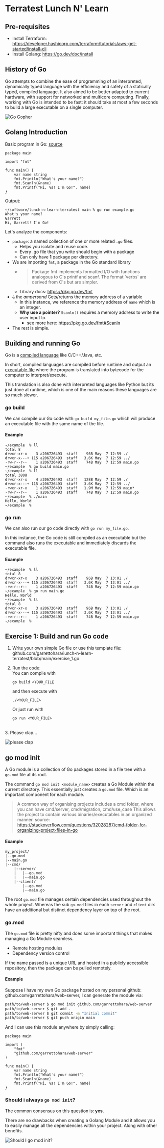 # Terratest Lunch N' Learn

## Pre-requisites

- Install Terraform: https://developer.hashicorp.com/terraform/tutorials/aws-get-started/install-cli
- Install Golang: https://go.dev/doc/install


## History of Go

Go attempts to combine the ease of programming of an interpreted, dynamically typed 
language with the efficiency and safety of a statically typed, compiled language. 
It also aimed to be better adapted to current hardware, with support for networked 
and multicore computing. Finally, working with Go is intended to be fast: it should 
take at most a few seconds to build a large executable on a single computer.

![Go Gopher](./images/go-gopher.jpeg)

## Golang Introduction

Basic program in Go: [source](https://www.digitalocean.com/community/tutorials/how-to-write-your-first-program-in-go)
```Golang
package main

import "fmt"

func main() {
    var name string
    fmt.Println("What's your name?")
    fmt.Scanln(&name)
    fmt.Printf("Hi, %s! I'm Go!", name)
}
```
Output:
```
~/software/lunch-n-learn-terratest main % go run example.go
What's your name?
Garrett
Hi, Garrett! I'm Go!
```
Let's analyze the components: 

- `package`: a named collection of one or more related `.go` files.
    - Helps you isolate and reuse code.
    - Every .go file that you write should begin with a package
    - Can only have **1** package per directory.
- We are importing `fmt`, a package in the Go standard library
    - > Package fmt implements formatted I/O with functions analogous to C's 
    printf and scanf. The format 'verbs' are derived from C's but are simpler.
    - Library docs: https://pkg.go.dev/fmt
- `&` the *ampersand* Gets/returns the memory address of a variable
    - In this instance, we reference the memory address of `name`
    which is an integer.
    - **Why use a  pointer?** `Scanln()` requires a memory address
    to write the user input to.
        - see more here: https://pkg.go.dev/fmt#Scanln
- The rest is simple.

## Building and running Go

Go is a [compiled language](https://en.wikipedia.org/wiki/Compiled_language) like C/C++/Java, etc.

In short, compiled languages are compiled before runtime and output an [executable file](https://www.techtarget.com/whatis/definition/executable-file-exe-file) where the program is translated into bytecode for the computer to interpret/execute.

This translation is also done with interpreted languages like Python but its just done at runtime, which is one of the main reasons these languages are so much slower.

### go build

We can compile our Go code with `go build my_file.go` which will produce an executable file with the same name of the file.

#### Example
```
~/example  % ll
total 8
drwxr-xr-x    3 a206726493  staff    96B May  7 12:59 ./
drwxr-x---+ 115 a206726493  staff   3.6K May  7 12:59 ../
-rw-r--r--    1 a206726493  staff    74B May  7 12:59 main.go
~/example  % go build main.go
~/example  % ll
total 3808
drwxr-xr-x    4 a206726493  staff   128B May  7 12:59 ./
drwxr-x---+ 115 a206726493  staff   3.6K May  7 12:59 ../
-rwxr-xr-x    1 a206726493  staff   1.9M May  7 12:59 main*
-rw-r--r--    1 a206726493  staff    74B May  7 12:59 main.go
~/example  % ./main
Hello, World
~/example  %
```

### go run

We can also run our go code directly with `go run my_file.go`. 

In this instance, the Go code is still compiled as an executable but the command also runs the executable and immediately discards the executable file.

#### Example
```
~/example  % ll
total 8
drwxr-xr-x    3 a206726493  staff    96B May  7 13:01 ./
drwxr-x---+ 115 a206726493  staff   3.6K May  7 13:01 ../
-rw-r--r--    1 a206726493  staff    74B May  7 12:59 main.go
~/example  % go run main.go
Hello, World
~/example  % ll
total 8
drwxr-xr-x    3 a206726493  staff    96B May  7 13:01 ./
drwxr-x---+ 115 a206726493  staff   3.6K May  7 13:01 ../
-rw-r--r--    1 a206726493  staff    74B May  7 12:59 main.go
~/example  %
```

## Exercise 1: Build and run Go code 

1. Write your own simple Go file or use this template file: \
github.com/garrettohara/lunch-n-learn-terratest/blob/main/exercise_1.go

2. Run the code: \
    You can compile with 
    ```
    go build <YOUR_FILE
    ``` 
    and then execute with 
    ```
    ./<YOUR_FILE>
    ```
    Or just run with 
    ```
    go run <YOUR_FILE>
    ```
<br />
3. Please clap...

![please clap](https://media.giphy.com/media/MEGVADYlvKWgbOmvWX/giphy.gif)

## go mod init

A Go module is a collection of Go packages stored in a file tree with a `go.mod` file at its root.

The command `go mod init <module_name>` creates a Go Module within the current directory. This essentially just creates a `go.mod` file. Which is an important component for each module.

> A common way of organising projects includes a cmd folder, where you can have cmd/server, cmd/migration, cmd/use_case
This allows the project to contain various binaries/executables in an organized manner.
source: https://stackoverflow.com/questions/32028287/cmd-folder-for-organizing-project-files-in-go

#### Example
```
my_project/
|--go.mod
|--main.go
|--cmd/
    |--server/
    |   |--go.mod
    |   |--main.go
    |--client/
        |--go.mod
        |--main.go
```

The root `go.mod` file manages certain dependencies used throughout the whole project. Whereas the sub `go.mod` files in each `server` and `client` dirs have an additional but distinct dependency layer on top of the root.

### go.mod

The `go.mod` file is pretty nifty and does some important things that makes managing a Go Module seamless.

- Remote hosting modules
- Dependency version control


If the name passed is a unique URL and hosted in a publicly accessible repository, then the package can be pulled remotely.

#### Example

Suppose I have my own Go package hosted on my personal github: github.com/garrettohara/web-server, I can generate the module via: 
```bash
path/to/web-server $ go mod init github.com/garrettohara/web-server
path/to/web-server $ git add .
path/to/web-server $ git commit -m "Initial commit"
path/to/web-server $ git push origin main
```
And I can use this module anywhere by simply calling: 
```Golang
package main

import (
    "fmt"
    "github.com/garrettohara/web-server"
)

func main() {
    var name string
    fmt.Println("What's your name?")
    fmt.Scanln(&name)
    fmt.Printf("Hi, %s! I'm Go!", name)
}
```
### Should i always `go mod init`?

The common consensus on this question is: **yes**.

There are no drawbacks when creating a Golang Module and it allows you to easily manage all the dependencies within your project. Along with other benefits.

![Should I go mod init?](./images/go-modules.png)


